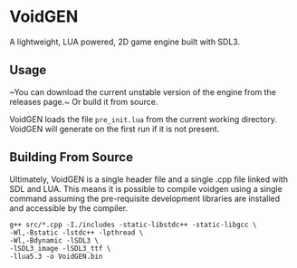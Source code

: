 # VoidGEN

A lightweight, LUA powered, 2D game engine built with SDL3.

## Usage
~You can download the current unstable version of the engine from the releases page.~ Or build it from source.

VoidGEN loads the file `pre_init.lua` from the current working directory. VoidGEN will generate on the first run if it is not present.

## Building From Source

Ultimately, VoidGEN is a single header file and a single .cpp file linked with SDL and LUA. This means it is possible to compile voidgen using a single command assuming the pre-requisite development libraries are installed and accessible by the compiler.

```
g++ src/*.cpp -I./includes -static-libstdc++ -static-libgcc \
-Wl,-Bstatic -lstdc++ -lpthread \
-Wl,-Bdynamic -lSDL3 \
-lSDL3_image -lSDL3_ttf \
-llua5.3 -o VoidGEN.bin
```
